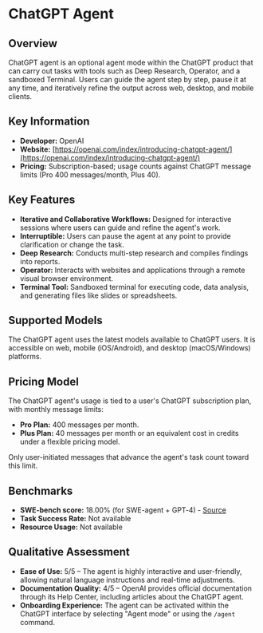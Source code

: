 # ChatGPT Agent

## Overview

ChatGPT agent is an optional agent mode within the ChatGPT product that can carry out tasks with tools such as Deep Research, Operator, and a sandboxed Terminal. Users can guide the agent step by step, pause it at any time, and iteratively refine the output across web, desktop, and mobile clients.

## Key Information

- **Developer:** OpenAI
- **Website:** [https://openai.com/index/introducing-chatgpt-agent/](https://openai.com/index/introducing-chatgpt-agent/)
- **Pricing:** Subscription-based; usage counts against ChatGPT message limits (Pro 400 messages/month, Plus 40).

## Key Features

- **Iterative and Collaborative Workflows:** Designed for interactive sessions where users can guide and refine the agent's work.
- **Interruptible:** Users can pause the agent at any point to provide clarification or change the task.
- **Deep Research:** Conducts multi-step research and compiles findings into reports.
- **Operator:** Interacts with websites and applications through a remote visual browser environment.
- **Terminal Tool:** Sandboxed terminal for executing code, data analysis, and generating files like slides or spreadsheets.

## Supported Models

The ChatGPT agent uses the latest models available to ChatGPT users. It is accessible on web, mobile (iOS/Android), and desktop (macOS/Windows) platforms.

## Pricing Model

The ChatGPT agent's usage is tied to a user's ChatGPT subscription plan, with monthly message limits:

- **Pro Plan:** 400 messages per month.
- **Plus Plan:** 40 messages per month or an equivalent cost in credits under a flexible pricing model.

Only user-initiated messages that advance the agent's task count toward this limit.

## Benchmarks

- **SWE-bench score:** 18.00% (for SWE-agent + GPT‑4) - [Source](https://www.swebench.com/)
- **Task Success Rate:** Not available
- **Resource Usage:** Not available

## Qualitative Assessment

- **Ease of Use:** 5/5 – The agent is highly interactive and user-friendly, allowing natural language instructions and real-time adjustments.
- **Documentation Quality:** 4/5 – OpenAI provides official documentation through its Help Center, including articles about the ChatGPT agent.
- **Onboarding Experience:** The agent can be activated within the ChatGPT interface by selecting "Agent mode" or using the `/agent` command.
